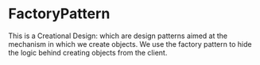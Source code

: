 # FactoryPattern
This is a Creational Design:
  which are design patterns aimed at the mechanism in which we create objects.
We use the factory pattern to hide the logic behind creating objects from the client. 
